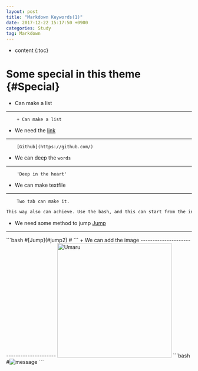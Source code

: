 ```yaml
---
layout: post
title: "Markdown Keywords(1)"
date: 2017-12-22 15:17:50 +0900
categories: Study
tag: Markdown
---
```


* content
{:toc}


Some special in this theme      {#Special}
==========================================
+ Can make a list
------------------------------------------
		+ Can make a list

+ We need the [link](http://github.com/)
------------------------------------------
		[Github](https://github.com/)

+ We can deep the `words`
------------------------------------------
		'Deep in the heart'

+ We can make textfile
------------------------------------------
		Two tab can make it.

```bash
This way also can achieve. Use the bash, and this can start from the initial of one line.
```

+ We need some method to jump [Jump](#jump)
------------------------------------------

<span id=jump>
```bash		
#[Jump](#jump2)
#<span id=jump2>
```
+ We can add the image
------------------------------------------
<img src="{{ '/assets/umaru2.jpg' | prepend: site.baseurl }}" alt="Umaru" width="310" />
```bash
#<img src="{{ '/route' | prepend: site.baseurl }}" alt="message" width="big?" />
```




